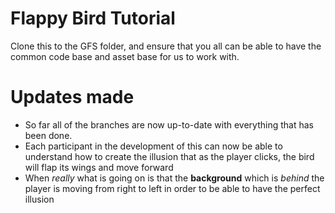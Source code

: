 # Flappy Bird Tutorial
Clone this to the GFS folder, and ensure that you all can be able to have the common code base and asset base for us to work with. 

 # Updates made
* So far all of the branches are now up-to-date with everything that has been done. 
* Each participant in the development of this can now be able to understand how to create the illusion that as the player
clicks, the bird will flap its wings and move forward
* When *really* what is going on is that the **background** which is *behind* the player is moving from right to left in order to be able
to have the perfect illusion